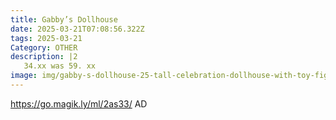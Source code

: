 ```yaml
---
title: Gabby’s Dollhouse
date: 2025-03-21T07:08:56.322Z
tags: 2025-03-21
Category: OTHER
description: |2
   34.xx was 59. xx
image: img/gabby-s-dollhouse-25-tall-celebration-dollhouse-with-toy-figures-furniture-sound-effects_d43d5221-68a5-4fd3-85c6-4a1d11f537a6.2d92cce0a24e94975fe5ba5207d30770.webp
---
```

https://go.magik.ly/ml/2as33/
AD